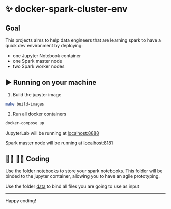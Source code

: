 # :sparkles: docker-spark-cluster-env

## Goal
This projects aims to help data engineers that are learning spark to have a quick dev environment by deploying:
* one Jupyter Notebook container
* one Spark master node
* two Spark worker nodes

## ▶ Running on your machine 
1. Build the jupyter image
```bash
make build-images
```

2. Run all docker containers
```bash
docker-compose up
```
JupyterLab will be running at [localhost:8888](http://localhost:8888)

Spark master node will be running at [localhost:8181](http://localhost:8181)


## :man_technologist: :woman_technologist: Coding
Use the folder [notebooks](notebooks) to store your spark notebooks. This folder will be binded to the jupyter container, allowing you to have an agile prototyping.

Use the folder [data](data) to bind all files you are going to use as input 

---
Happy coding!